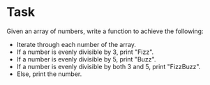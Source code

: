 # Task
Given an array of numbers, write a function to achieve the following: 
* Iterate through each number of the array. 
* If a number is evenly divisible by 3, print "Fizz".
* If a number is evenly divisible by 5, print "Buzz".
* If a number is evenly divisible by both 3 and 5, print "FizzBuzz".
* Else, print the number. 